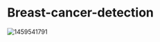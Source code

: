 # Breast-cancer-detection
![1459541791](https://github.com/jacques172/Breast-cancer-detection/assets/96381612/4d00b2c0-74e8-47b1-975a-d3b441e182ee)
